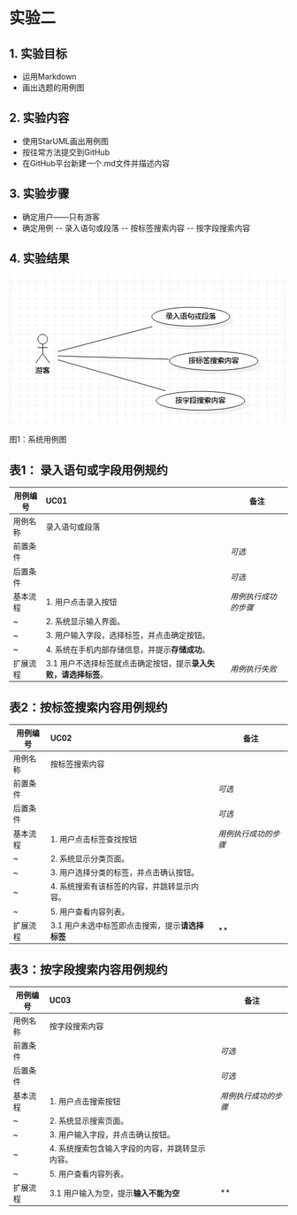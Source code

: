 # 实验二

## 1. 实验目标
- 运用Markdown
- 画出选题的用例图

## 2. 实验内容
- 使用StarUML画出用例图
- 按往常方法提交到GitHub
- 在GitHub平台新建一个.md文件并描述内容

## 3. 实验步骤
- 确定用户——只有游客
- 确定用例
-- 录入语句或段落
-- 按标签搜索内容
-- 按字段搜索内容

## 4. 实验结果

![用例图](./Pic20.jpg)

图1：系统用例图


## 表1：  录入语句或字段用例规约

用例编号  | UC01 | 备注  
-|:-|-  
用例名称  | 录入语句或段落  |   
前置条件  |     | *可选*   
后置条件  |     | *可选*   
基本流程  | 1. 用户点击录入按钮   |*用例执行成功的步骤*    
~| 2. 系统显示输入界面。 |   
~| 3. 用户输入字段，选择标签，并点击确定按钮。 |   
~| 4. 系统在手机内部存储信息，并提示**存储成功**。 |   
扩展流程  | 3.1 用户不选择标签就点击确定按钮，提示**录入失败，请选择标签**。  |*用例执行失败*    

## 表2：按标签搜索内容用例规约
用例编号  | UC02 | 备注  
-|:-|-  
用例名称  | 按标签搜索内容  |   
前置条件  |     | *可选*   
后置条件  |  | *可选*   
基本流程  | 1. 用户点击标签查找按钮   |*用例执行成功的步骤*    
~| 2. 系统显示分类页面。 |   
~| 3. 用户选择分类的标签，并点击确认按钮。 |   
~| 4. 系统搜索有该标签的内容，并跳转显示内容。 |   
~| 5. 用户查看内容列表。|  
扩展流程  | 3.1 用户未选中标签即点击搜索，提示**请选择标签**  |**    

## 表3：按字段搜索内容用例规约
用例编号  | UC03 | 备注  
-|:-|-  
用例名称  | 按字段搜索内容  |   
前置条件  |     | *可选*   
后置条件  |  | *可选*   
基本流程  | 1. 用户点击搜索按钮   |*用例执行成功的步骤*    
~| 2. 系统显示搜索页面。 |   
~| 3. 用户输入字段，并点击确认按钮。 |   
~| 4. 系统搜索包含输入字段的内容，并跳转显示内容。 |   
~| 5. 用户查看内容列表。|  
扩展流程  | 3.1 用户输入为空，提示**输入不能为空**  |**    
